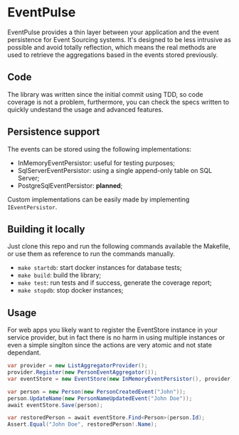 # EventPulse

EventPulse provides a thin layer between your application and the event persistence
for Event Sourcing systems. It's designed to be less intrusive as possible and
avoid totally reflection, which means the real methods are used to retrieve the
aggregations based in the events stored previously.

## Code

The library was written since the initial commit using TDD, so code coverage is not
a problem, furthermore, you can check the specs written to quickly undestand the
usage and advanced features.

## Persistence support

The events can be stored using the following implementations:

- InMemoryEventPersistor: useful for testing purposes;
- SqlServerEventPersistor: using a single append-only table on SQL Server;
- PostgreSqlEventPersistor: **planned**;

Custom implementations can be easily made by implementing `IEventPersistor`.

## Building it locally

Just clone this repo and run the following commands available the Makefile, or
use them as reference to run the commands manually.

- `make startdb`: start docker instances for database tests;
- `make build`: build the library;
- `make test`: run tests and if success, generate the coverage report;
- `make stopdb`: stop docker instances;

## Usage

For web apps you likely want to register the EventStore instance in your
service provider, but in fact there is no harm in using multiple instances or
even a simple singlton since the actions are very atomic and not state dependant.

```csharp
var provider = new ListAggregatorProvider();
provider.Register(new PersonEventAggregator());
var eventStore = new EventStore(new InMemoryEventPersistor(), provider);

var person = new Person(new PersonCreatedEvent("John"));
person.UpdateName(new PersonNameUpdatedEvent("John Doe"));
await eventStore.Save(person);

var restoredPerson = await eventStore.Find<Person>(person.Id);
Assert.Equal("John Doe", restoredPerson!.Name);
```
